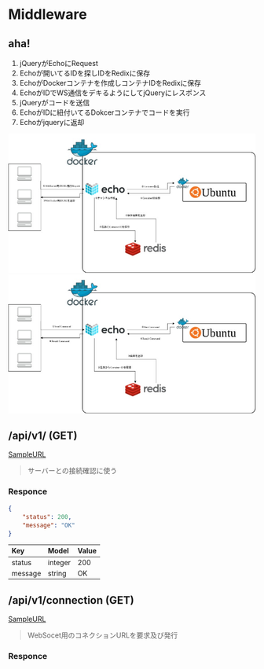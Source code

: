 # Middleware

## aha!
1. jQueryがEchoにRequest
2. Echoが開いてるIDを探しIDをRedixに保存
3. EchoがDockerコンテナを作成しコンテナIDをRedixに保存
4. EchoがIDでWS通信をデキるようにしてjQueryにレスポンス
5. jQueryがコードを送信
6. EchoがIDに紐付いてるDokcerコンテナでコードを実行
7. Echoがjqueryに返却


![image1](https://raw.githubusercontent.com/advancing-life/rabbit-can-middleware/master/.images/Middleware-1.jpg)
![image2](https://raw.githubusercontent.com/advancing-life/rabbit-can-middleware/master/.images/Middleware-2.jpg)

## /api/v1/ (GET)
[SampleURL](http://localhost:1234/api/v1)
> サーバーとの接続確認に使う

### Responce

~~~json
{
    "status": 200,
    "message": "OK"
}
~~~

|Key|Model|Value|
|:--|:--|:--|
|status|integer|200|
|message|string|OK|

## /api/v1/connection (GET)
[SampleURL](http://localhost:1234/api/v1/connection)
> WebSocet用のコネクションURLを要求及び発行

### Responce

~~~json
~~~
